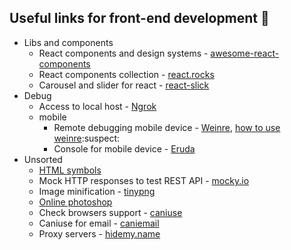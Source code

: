 ## Useful links for front-end development :rocket:

* Libs and components
  * React components and design systems - [awesome-react-components](https://github.com/brillout/awesome-react-components)
  * React components collection - [react.rocks](https://react.rocks/)
  * Сarousel and slider for react - [react-slick](https://react-slick.neostack.com/)
* Debug
  * Access to local host - [Ngrok](https://ngrok.com/)
  * mobile
    * Remote debugging mobile device - [Weinre](http://people.apache.org/~pmuellr/weinre/docs/latest/Running.html), 
      [how to use weinre](http://www.codeblocq.com/2016/03/Remote-Web-Debugging-with-weinre/):suspect:
    * Console for mobile device - [Eruda](https://github.com/liriliri/eruda)
* Unsorted
  * [HTML symbols](https://www.htmlsymbols.xyz/unicode/U+1F9E1)
  * Mock HTTP responses to test REST API - [mocky.io](https://www.mocky.io/)
  * Image minification - [tinypng](https://tinypng.com/)
  * [Online photoshop](https://photoshop-online.biz/edit_photo/)
  * Check browsers support - [caniuse](https://caniuse.com/)
  * Caniuse for email - [caniemail](https://www.caniemail.com/)
  * Proxy servers - [hidemy.name](https://hidemy.name/ru/proxy-list/)
